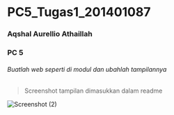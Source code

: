 # PC5_Tugas1_201401087
### Aqshal Aurellio Athaillah
### PC 5


###### Buatlah web seperti di modul dan ubahlah tampilannya 
> Screenshot tampilan dimasukkan dalam readme


![Screenshot (2)](https://user-images.githubusercontent.com/70426242/194764935-e051dcc9-03ed-48b0-9f84-fd9115da8f5d.png)
